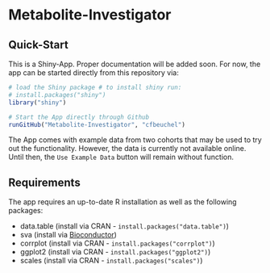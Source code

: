 # Metabolite-Investigator

## Quick-Start

This is a Shiny-App. Proper documentation will be added soon. For now, the app
can be started directly from this repository via:

```r
# load the Shiny package # to install shiny run:
# install.packages("shiny")
library("shiny")

# Start the App directly through Github
runGitHub("Metabolite-Investigator", "cfbeuchel")
```

The App comes with example data from two cohorts that may be used to try out
the functionality. However, the data is currently not available online. Until
then, the `Use Example Data` button will remain without function. 

## Requirements

The app requires an up-to-date R installation as well as the following
packages:

* data.table (install via CRAN - `install.packages("data.table")`)
* sva (install via
  [Bioconductor](https://bioconductor.org/packages/release/bioc/html/sva.html))
* corrplot (install via CRAN - `install.packages("corrplot")`)
* ggplot2 (install via CRAN - `install.packages("ggplot2")`)
* scales (install via CRAN - `install.packages("scales")`)
